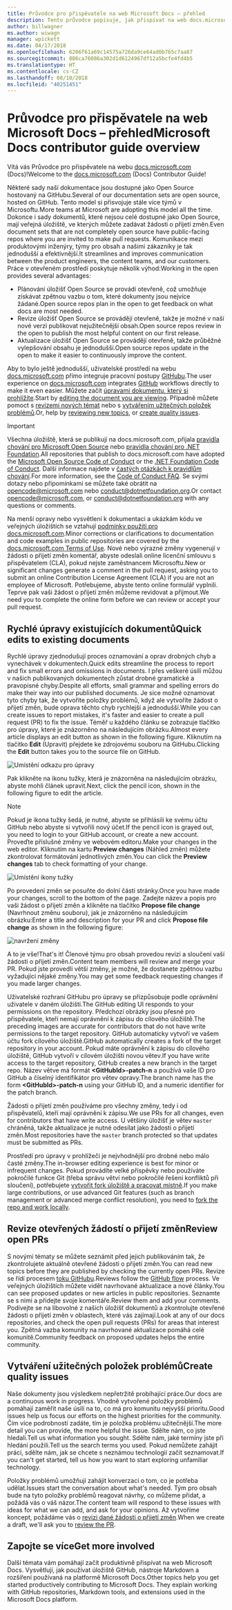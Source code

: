 ```yaml
---
title: Průvodce pro přispěvatele na web Microsoft Docs – přehled
description: Tento průvodce popisuje, jak přispívat na web docs.microsoft.com, který obsahuje dokumentaci Microsoftu.
author: billwagner
ms.author: wiwagn
manager: wpickett
ms.date: 04/17/2018
ms.openlocfilehash: 6206f61a69c14575a726da9ce64ad0b765c7aa87
ms.sourcegitcommit: 886ca76086a302d1d6124967df12a5bcfe4fd4b5
ms.translationtype: HT
ms.contentlocale: cs-CZ
ms.lasthandoff: 08/10/2018
ms.locfileid: "40251451"
---
```

# <a name="microsoft-docs-contributor-guide-overview"></a><span data-ttu-id="aeed2-103">Průvodce pro přispěvatele na web Microsoft Docs – přehled</span><span class="sxs-lookup"><span data-stu-id="aeed2-103">Microsoft Docs contributor guide overview</span></span>

<span data-ttu-id="aeed2-104">Vítá vás Průvodce pro přispěvatele na webu [docs.microsoft.com](https://docs.microsoft.com) (Docs)!</span><span class="sxs-lookup"><span data-stu-id="aeed2-104">Welcome to the [docs.microsoft.com](https://docs.microsoft.com) (Docs) Contributor Guide!</span></span>

<span data-ttu-id="aeed2-105">Některé sady naší dokumentace jsou dostupné jako Open Source hostovaný na GitHubu.</span><span class="sxs-lookup"><span data-stu-id="aeed2-105">Several of our documentation sets are open source, hosted on GitHub.</span></span> <span data-ttu-id="aeed2-106">Tento model si přisvojuje stále více týmů v Microsoftu.</span><span class="sxs-lookup"><span data-stu-id="aeed2-106">More teams at Microsoft are adopting this model all the time.</span></span> <span data-ttu-id="aeed2-107">Dokonce i sady dokumentů, které nejsou celé dostupné jako Open Source, mají veřejná úložiště, ve kterých můžete zadávat žádosti o přijetí změn.</span><span class="sxs-lookup"><span data-stu-id="aeed2-107">Even document sets that are not completely open source have public-facing repos where you are invited to make pull requests.</span></span> <span data-ttu-id="aeed2-108">Komunikace mezi produktovými inženýry, týmy pro obsah a našimi zákazníky je tak jednodušší a efektivnější.</span><span class="sxs-lookup"><span data-stu-id="aeed2-108">It streamlines and improves communication between the product engineers, the content teams, and our customers.</span></span> <span data-ttu-id="aeed2-109">Práce v otevřeném prostředí poskytuje několik výhod:</span><span class="sxs-lookup"><span data-stu-id="aeed2-109">Working in the open provides several advantages:</span></span>

- <span data-ttu-id="aeed2-110">Plánování úložišť Open Source se provádí otevřeně, což umožňuje získávat zpětnou vazbu o tom, které dokumenty jsou nejvíce žádané.</span><span class="sxs-lookup"><span data-stu-id="aeed2-110">Open source repos plan in the open to get feedback on what docs are most needed.</span></span>
- <span data-ttu-id="aeed2-111">Revize úložišť Open Source se provádějí otevřeně, takže je možné v naší nové verzi publikovat nejužitečnější obsah.</span><span class="sxs-lookup"><span data-stu-id="aeed2-111">Open source repos review in the open to publish the most helpful content on our first release.</span></span>
- <span data-ttu-id="aeed2-112">Aktualizace úložišť Open Source se provádějí otevřeně, takže průběžné vylepšování obsahu je jednodušší.</span><span class="sxs-lookup"><span data-stu-id="aeed2-112">Open source repos update in the open to make it easier to continuously improve the content.</span></span>

<span data-ttu-id="aeed2-113">Aby to bylo ještě jednodušší, uživatelské prostředí na webu [docs.microsoft.com](https://docs.microsoft.com) přímo integruje pracovní postupy [GitHubu](https://github.com).</span><span class="sxs-lookup"><span data-stu-id="aeed2-113">The user experience on [docs.microsoft.com](https://docs.microsoft.com) integrates [GitHub](https://github.com) workflows directly to make it even easier.</span></span> <span data-ttu-id="aeed2-114">Můžete začít [úpravami dokumentu, který si prohlížíte](#quick-edits-to-existing-documents).</span><span class="sxs-lookup"><span data-stu-id="aeed2-114">Start by [editing the document you are viewing](#quick-edits-to-existing-documents).</span></span> <span data-ttu-id="aeed2-115">Případně můžete pomoct s [revizemi nových témat](#review-open-prs) nebo s [vytvářením užitečných položek problémů](#create-quality-issues).</span><span class="sxs-lookup"><span data-stu-id="aeed2-115">Or, help by [reviewing new topics](#review-open-prs), or [create quality issues](#create-quality-issues).</span></span>

> [!IMPORTANT]
> <span data-ttu-id="aeed2-116">Všechna úložiště, která se publikují na docs.microsoft.com, přijala [pravidla chování pro Microsoft Open Source](https://opensource.microsoft.com/codeofconduct/) nebo [pravidla chování pro .NET Foundation](https://dotnetfoundation.org/code-of-conduct).</span><span class="sxs-lookup"><span data-stu-id="aeed2-116">All repositories that publish to docs.microsoft.com have adopted the [Microsoft Open Source Code of Conduct](https://opensource.microsoft.com/codeofconduct/) or the [.NET Foundation Code of Conduct](https://dotnetfoundation.org/code-of-conduct).</span></span> <span data-ttu-id="aeed2-117">Další informace najdete v [častých otázkách k pravidlům chování](https://opensource.microsoft.com/codeofconduct/faq/).</span><span class="sxs-lookup"><span data-stu-id="aeed2-117">For more information, see the [Code of Conduct FAQ](https://opensource.microsoft.com/codeofconduct/faq/).</span></span> <span data-ttu-id="aeed2-118">Se svými dotazy nebo připomínkami se můžete také obrátit na [opencode@microsoft.com](mailto:opencode@microsoft.com) nebo [conduct@dotnetfoundation.org](mailto:conduct@dotnetfoundation.org).</span><span class="sxs-lookup"><span data-stu-id="aeed2-118">Or contact [opencode@microsoft.com](mailto:opencode@microsoft.com), or [conduct@dotnetfoundation.org](mailto:conduct@dotnetfoundation.org) with any questions or comments.</span></span><br>
>
> <span data-ttu-id="aeed2-119">Na menší opravy nebo vysvětlení k dokumentaci a ukázkám kódu ve veřejných úložištích se vztahují [podmínky použití pro docs.microsoft.com](https://docs.microsoft.com/legal/termsofuse).</span><span class="sxs-lookup"><span data-stu-id="aeed2-119">Minor corrections or clarifications to documentation and code examples in public repositories are covered by the [docs.microsoft.com Terms of Use](https://docs.microsoft.com/legal/termsofuse).</span></span> <span data-ttu-id="aeed2-120">Nové nebo výrazné změny vygenerují v žádosti o přijetí změn komentář, abyste odeslali online licenční smlouvu s přispěvatelem (CLA), pokud nejste zaměstnancem Microsoftu.</span><span class="sxs-lookup"><span data-stu-id="aeed2-120">New or significant changes generate a comment in the pull request, asking you to submit an online Contribution License Agreement (CLA) if you are not an employee of Microsoft.</span></span> <span data-ttu-id="aeed2-121">Potřebujeme, abyste tento online formulář vyplnili. Teprve pak vaši žádost o přijetí změn můžeme revidovat a přijmout.</span><span class="sxs-lookup"><span data-stu-id="aeed2-121">We need you to complete the online form before we can review or accept your pull request.</span></span>

## <a name="quick-edits-to-existing-documents"></a><span data-ttu-id="aeed2-122">Rychlé úpravy existujících dokumentů</span><span class="sxs-lookup"><span data-stu-id="aeed2-122">Quick edits to existing documents</span></span>

<span data-ttu-id="aeed2-123">Rychlé úpravy zjednodušují proces oznamování a oprav drobných chyb a vynechávek v dokumentech.</span><span class="sxs-lookup"><span data-stu-id="aeed2-123">Quick edits streamline the process to report and fix small errors and omissions in documents.</span></span> <span data-ttu-id="aeed2-124">I přes veškeré úsilí můžou v našich publikovaných dokumentech zůstat drobné gramatické a pravopisné chyby.</span><span class="sxs-lookup"><span data-stu-id="aeed2-124">Despite all efforts, small grammar and spelling errors do make their way into our published documents.</span></span> <span data-ttu-id="aeed2-125">Je sice možné oznamovat tyto chyby tak, že vytvoříte položky problémů, když ale vytvoříte žádost o přijetí změn, bude oprava těchto chyb rychlejší a jednodušší.</span><span class="sxs-lookup"><span data-stu-id="aeed2-125">While you can create issues to report mistakes, it's faster and easier to create a pull request (PR) to fix the issue.</span></span> <span data-ttu-id="aeed2-126">Téměř u každého článku se zobrazuje tlačítko pro úpravy, které je znázorněno na následujícím obrázku.</span><span class="sxs-lookup"><span data-stu-id="aeed2-126">Almost every article displays an edit button as shown in the following figure.</span></span> <span data-ttu-id="aeed2-127">Kliknutím na tlačítko **Edit** (Upravit) přejdete ke zdrojovému souboru na GitHubu.</span><span class="sxs-lookup"><span data-stu-id="aeed2-127">Clicking the **Edit** button takes you to the source file on GitHub.</span></span>

![Umístění odkazu pro úpravy](./media/index/edit-article.png)

<span data-ttu-id="aeed2-129">Pak klikněte na ikonu tužky, která je znázorněna na následujícím obrázku, abyste mohli článek upravit.</span><span class="sxs-lookup"><span data-stu-id="aeed2-129">Next, click the pencil icon, shown in the following figure to edit the article.</span></span>

> [!NOTE]
> <span data-ttu-id="aeed2-130">Pokud je ikona tužky šedá, je nutné, abyste se přihlásili ke svému účtu GitHub nebo abyste si vytvořili nový účet.</span><span class="sxs-lookup"><span data-stu-id="aeed2-130">If the pencil icon is grayed out, you need to login to your GitHub account, or create a new account.</span></span> <span data-ttu-id="aeed2-131">Proveďte příslušné změny ve webovém editoru.</span><span class="sxs-lookup"><span data-stu-id="aeed2-131">Make your changes in the web editor.</span></span> <span data-ttu-id="aeed2-132">Kliknutím na kartu **Preview changes** (Náhled změn) můžete zkontrolovat formátování jednotlivých změn.</span><span class="sxs-lookup"><span data-stu-id="aeed2-132">You can click the **Preview changes** tab to check formatting of your change.</span></span>

![Umístění ikony tužky](./media/index/editicon.png)

<span data-ttu-id="aeed2-134">Po provedení změn se posuňte do dolní části stránky.</span><span class="sxs-lookup"><span data-stu-id="aeed2-134">Once you have made your changes, scroll to the bottom of the page.</span></span> <span data-ttu-id="aeed2-135">Zadejte název a popis pro vaši žádost o přijetí změn a klikněte na tlačítko **Propose file change** (Navrhnout změnu souboru), jak je znázorněno na následujícím obrázku:</span><span class="sxs-lookup"><span data-stu-id="aeed2-135">Enter a title and description for your PR and click **Propose file change** as shown in the following figure:</span></span>

![navržení změny](./media/index/submit-pull-request.png)

<span data-ttu-id="aeed2-137">A to je vše!</span><span class="sxs-lookup"><span data-stu-id="aeed2-137">That's it!</span></span> <span data-ttu-id="aeed2-138">Členové týmu pro obsah provedou revizi a sloučení vaší žádosti o přijetí změn.</span><span class="sxs-lookup"><span data-stu-id="aeed2-138">Content team members will review and merge your PR.</span></span> <span data-ttu-id="aeed2-139">Pokud jste provedli větší změny, je možné, že dostanete zpětnou vazbu vyžadující nějaké změny.</span><span class="sxs-lookup"><span data-stu-id="aeed2-139">You may get some feedback requesting changes if you made larger changes.</span></span>

<span data-ttu-id="aeed2-140">Uživatelské rozhraní GitHubu pro úpravy se přizpůsobuje podle oprávnění uživatele v daném úložišti.</span><span class="sxs-lookup"><span data-stu-id="aeed2-140">The GitHub editing UI responds to your permissions on the repository.</span></span> <span data-ttu-id="aeed2-141">Předchozí obrázky jsou přesné pro přispěvatele, kteří nemají oprávnění k zápisu do cílového úložiště.</span><span class="sxs-lookup"><span data-stu-id="aeed2-141">The preceding images are accurate for contributors that do not have write permissions to the target repository.</span></span> <span data-ttu-id="aeed2-142">GitHub automaticky vytvoří ve vašem účtu fork cílového úložiště.</span><span class="sxs-lookup"><span data-stu-id="aeed2-142">GitHub automatically creates a fork of the target repository in your account.</span></span> <span data-ttu-id="aeed2-143">Pokud máte oprávnění k zápisu do cílového úložiště, GitHub vytvoří v cílovém úložišti novou větev.</span><span class="sxs-lookup"><span data-stu-id="aeed2-143">If you have write access to the target repository, GitHub creates a new branch in the target repo.</span></span> <span data-ttu-id="aeed2-144">Název větve má formát **\<GitHubId\>-patch-n** a používá vaše ID pro GitHub a číselný identifikátor pro větev opravy.</span><span class="sxs-lookup"><span data-stu-id="aeed2-144">The branch name has the form **\<GitHubId\>-patch-n** using your GitHub ID, and a numeric identifier for the patch branch.</span></span>

<span data-ttu-id="aeed2-145">Žádosti o přijetí změn používáme pro všechny změny, tedy i od přispěvatelů, kteří mají oprávnění k zápisu.</span><span class="sxs-lookup"><span data-stu-id="aeed2-145">We use PRs for all changes, even for contributors that have write access.</span></span> <span data-ttu-id="aeed2-146">U většiny úložišť je větev `master` chráněná, takže aktualizace je nutné odesílat jako žádosti o přijetí změn.</span><span class="sxs-lookup"><span data-stu-id="aeed2-146">Most repositories have the `master` branch protected so that updates must be submitted as PRs.</span></span>

<span data-ttu-id="aeed2-147">Prostředí pro úpravy v prohlížeči je nejvhodnější pro drobné nebo málo časté změny.</span><span class="sxs-lookup"><span data-stu-id="aeed2-147">The in-browser editing experience is best for minor or infrequent changes.</span></span> <span data-ttu-id="aeed2-148">Pokud provádíte velké příspěvky nebo používáte pokročilé funkce Git (třeba správu větví nebo pokročilé řešení konfliktů při sloučení), potřebujete [vytvořit fork úložiště a pracovat místně](how-to-write-workflows-major.md).</span><span class="sxs-lookup"><span data-stu-id="aeed2-148">If you make large contributions, or use advanced Git features (such as branch management or advanced merge conflict resolution), you need to [fork the repo and work locally](how-to-write-workflows-major.md).</span></span>

## <a name="review-open-prs"></a><span data-ttu-id="aeed2-149">Revize otevřených žádostí o přijetí změn</span><span class="sxs-lookup"><span data-stu-id="aeed2-149">Review open PRs</span></span>

<span data-ttu-id="aeed2-150">S novými tématy se můžete seznámit před jejich publikováním tak, že zkontrolujete aktuálně otevřené žádosti o přijetí změn.</span><span class="sxs-lookup"><span data-stu-id="aeed2-150">You can read new topics before they are published by checking the currently open PRs.</span></span> <span data-ttu-id="aeed2-151">Revize se řídí procesem [toku GitHubu](https://guides.github.com/introduction/flow/).</span><span class="sxs-lookup"><span data-stu-id="aeed2-151">Reviews follow the [GitHub flow](https://guides.github.com/introduction/flow/) process.</span></span> <span data-ttu-id="aeed2-152">Ve veřejných úložištích můžete vidět navrhované aktualizace a nové články.</span><span class="sxs-lookup"><span data-stu-id="aeed2-152">You can see proposed updates or new articles in public repositories.</span></span> <span data-ttu-id="aeed2-153">Seznamte se s nimi a přidejte svoje komentáře.</span><span class="sxs-lookup"><span data-stu-id="aeed2-153">Review them and add your comments.</span></span> <span data-ttu-id="aeed2-154">Podívejte se na libovolné z našich úložišť dokumentů a zkontrolujte otevřené žádosti o přijetí změn v oblastech, které vás zajímají.</span><span class="sxs-lookup"><span data-stu-id="aeed2-154">Look at any of our docs repositories, and check the open pull requests (PRs) for areas that interest you.</span></span> <span data-ttu-id="aeed2-155">Zpětná vazba komunity na navrhované aktualizace pomáhá celé komunitě.</span><span class="sxs-lookup"><span data-stu-id="aeed2-155">Community feedback on proposed updates helps the entire community.</span></span>

## <a name="create-quality-issues"></a><span data-ttu-id="aeed2-156">Vytváření užitečných položek problémů</span><span class="sxs-lookup"><span data-stu-id="aeed2-156">Create quality issues</span></span>

<span data-ttu-id="aeed2-157">Naše dokumenty jsou výsledkem nepřetržitě probíhající práce.</span><span class="sxs-lookup"><span data-stu-id="aeed2-157">Our docs are a continuous work in progress.</span></span> <span data-ttu-id="aeed2-158">Vhodně vytvořené položky problémů pomáhají zaměřit naše úsilí na to, co má pro komunitu nejvyšší prioritu.</span><span class="sxs-lookup"><span data-stu-id="aeed2-158">Good issues help us focus our efforts on the highest priorities for the community.</span></span> <span data-ttu-id="aeed2-159">Čím více podrobností zadáte, tím je položka problému užitečnější.</span><span class="sxs-lookup"><span data-stu-id="aeed2-159">The more detail you can provide, the more helpful the issue.</span></span> <span data-ttu-id="aeed2-160">Sdělte nám, co jste hledali.</span><span class="sxs-lookup"><span data-stu-id="aeed2-160">Tell us what information you sought.</span></span> <span data-ttu-id="aeed2-161">Sdělte nám, jaké termíny jste při hledání použili.</span><span class="sxs-lookup"><span data-stu-id="aeed2-161">Tell us the search terms you used.</span></span> <span data-ttu-id="aeed2-162">Pokud nemůžete zahájit práci, sdělte nám, jak se chcete s neznámou technologií začít seznamovat.</span><span class="sxs-lookup"><span data-stu-id="aeed2-162">If you can't get started, tell us how you want to start exploring unfamiliar technology.</span></span>

<span data-ttu-id="aeed2-163">Položky problémů umožňují zahájit konverzaci o tom, co je potřeba udělat.</span><span class="sxs-lookup"><span data-stu-id="aeed2-163">Issues start the conversation about what's needed.</span></span> <span data-ttu-id="aeed2-164">Tým pro obsah bude na tyto položky problémů reagovat návrhy, co můžeme přidat, a požádá vás o váš názor.</span><span class="sxs-lookup"><span data-stu-id="aeed2-164">The content team will respond to these issues with ideas for what we can add, and ask for your opinions.</span></span> <span data-ttu-id="aeed2-165">Až vytvoříme koncept, požádáme vás o [revizi dané žádosti o přijetí změn](#review-open-prs).</span><span class="sxs-lookup"><span data-stu-id="aeed2-165">When we create a draft, we'll ask you to [review the PR](#review-open-prs).</span></span>

## <a name="get-more-involved"></a><span data-ttu-id="aeed2-166">Zapojte se více</span><span class="sxs-lookup"><span data-stu-id="aeed2-166">Get more involved</span></span>

<span data-ttu-id="aeed2-167">Další témata vám pomáhají začít produktivně přispívat na web Microsoft Docs. Vysvětlují, jak používat úložiště GitHub, nástroje Markdown a rozšíření používaná na platformě Microsoft Docs.</span><span class="sxs-lookup"><span data-stu-id="aeed2-167">Other topics help you get started productively contributing to Microsoft Docs. They explain working with GitHub repositories, Markdown tools, and extensions used in the Microsoft Docs platform.</span></span>

